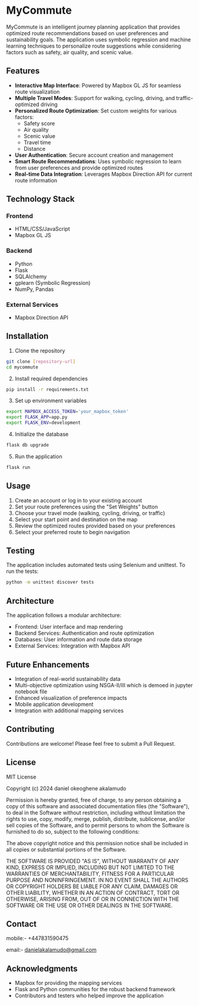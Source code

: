 # MyCommute

MyCommute is an intelligent journey planning application that provides optimized route recommendations based on user preferences and sustainability goals. The application uses symbolic regression and machine learning techniques to personalize route suggestions while considering factors such as safety, air quality, and scenic value.

## Features

- **Interactive Map Interface**: Powered by Mapbox GL JS for seamless route visualization
- **Multiple Travel Modes**: Support for walking, cycling, driving, and traffic-optimized driving
- **Personalized Route Optimization**: Set custom weights for various factors:
  - Safety score
  - Air quality
  - Scenic value
  - Travel time
  - Distance
- **User Authentication**: Secure account creation and management
- **Smart Route Recommendations**: Uses symbolic regression to learn from user preferences and provide optimized routes
- **Real-time Data Integration**: Leverages Mapbox Direction API for current route information

## Technology Stack

### Frontend
- HTML/CSS/JavaScript
- Mapbox GL JS

### Backend
- Python
- Flask
- SQLAlchemy
- gplearn (Symbolic Regression)
- NumPy, Pandas

### External Services
- Mapbox Direction API

## Installation

1. Clone the repository
```bash
git clone [repository-url]
cd mycommute
```

2. Install required dependencies
```bash
pip install -r requirements.txt
```

3. Set up environment variables
```bash
export MAPBOX_ACCESS_TOKEN='your_mapbox_token'
export FLASK_APP=app.py
export FLASK_ENV=development
```

4. Initialize the database
```bash
flask db upgrade
```

5. Run the application
```bash
flask run
```

## Usage

1. Create an account or log in to your existing account
2. Set your route preferences using the "Set Weights" button
3. Choose your travel mode (walking, cycling, driving, or traffic)
4. Select your start point and destination on the map
5. Review the optimized routes provided based on your preferences
6. Select your preferred route to begin navigation

## Testing

The application includes automated tests using Selenium and unittest. To run the tests:

```bash
python -m unittest discover tests
```

## Architecture

The application follows a modular architecture:
- Frontend: User interface and map rendering
- Backend Services: Authentication and route optimization
- Databases: User information and route data storage
- External Services: Integration with Mapbox API

## Future Enhancements

- Integration of real-world sustainability data
- Multi-objective optimization using NSGA-II/III which is demoed in jupyter notebook file
- Enhanced visualization of preference impacts
- Mobile application development
- Integration with additional mapping services

## Contributing

Contributions are welcome! Please feel free to submit a Pull Request.

## License

MIT License

Copyright (c) 2024 daniel okeoghene akalamudo 

Permission is hereby granted, free of charge, to any person obtaining a copy
of this software and associated documentation files (the "Software"), to deal
in the Software without restriction, including without limitation the rights
to use, copy, modify, merge, publish, distribute, sublicense, and/or sell
copies of the Software, and to permit persons to whom the Software is
furnished to do so, subject to the following conditions:

The above copyright notice and this permission notice shall be included in all
copies or substantial portions of the Software.

THE SOFTWARE IS PROVIDED "AS IS", WITHOUT WARRANTY OF ANY KIND, EXPRESS OR
IMPLIED, INCLUDING BUT NOT LIMITED TO THE WARRANTIES OF MERCHANTABILITY,
FITNESS FOR A PARTICULAR PURPOSE AND NONINFRINGEMENT. IN NO EVENT SHALL THE
AUTHORS OR COPYRIGHT HOLDERS BE LIABLE FOR ANY CLAIM, DAMAGES OR OTHER
LIABILITY, WHETHER IN AN ACTION OF CONTRACT, TORT OR OTHERWISE, ARISING FROM,
OUT OF OR IN CONNECTION WITH THE SOFTWARE OR THE USE OR OTHER DEALINGS IN THE
SOFTWARE.

## Contact

mobile:- +447831590475

email:- danielakalamudo@gmail.com

## Acknowledgments

- Mapbox for providing the mapping services
- Flask and Python communities for the robust backend framework
- Contributors and testers who helped improve the application
